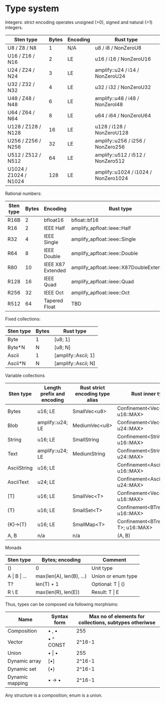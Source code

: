 # Type system

Integers: strict encoding operates unsigned (>0), signed and natural (>1) integers.

| Sten type             | Bytes | Encoding | Rust type                            |
| --------------------- | ----- | -------- | ------------------------------------ |
| U8 / Z8 / N8          | 1     | N/A      | u8 / i8 / NonZeroU8                  |
| U16 / Z16 / N16       | 2     | LE       | u16 / i16 / NonZeroU16               |
| U24 / Z24 / N24       | 3     | LE       | amplify::u24 / i14 / NonZeroU24      |
| U32 / Z32 / N32       | 4     | LE       | u32 / i32 / NonZeroU32               |
| U48 / Z48 / N48       | 6     | LE       | amplify::u48 / i48 / NonZeroI48      |
| U64 / Z64 / N64       | 8     | LE       | u64 / i64 / NonZeroU64               |
| U128 / Z128 / N128    | 16    | LE       | u128 / i128 / NonZeroU128            |
| U256 / Z256 / N256    | 32    | LE       | amplify::u256 / i256 / NonZero256    |
| U512 / Z512 / N512    | 64    | LE       | amplify::u512 / i512 / NonZero512    |
| U1024 / Z1024 / N1024 | 128   | LE       | amplify::u1024 / i1024 / NonZero1024 |

Rational numbers:

| Sten type | Bytes | Encoding          | Rust type                                 |
| --------- | ----- | ----------------- | ----------------------------------------- |
| R16B      | 2     | bfloat16          | bfloat::bf16                              |
| R16       | 2     | IEEE Half         | amplify\_apfloat::ieee::Half              |
| R32       | 4     | IEEE Single       | amplify\_apfloat::ieee::Single            |
| R64       | 8     | IEEE Double       | amplify\_apfloat::ieee::Double            |
| R80       | 10    | IEEE X87 Extended | amplify\_apfloat::ieee::X87DoubleExtended |
| R128      | 16    | IEEE Quad         | amplify\_apfloat::ieee::Quad              |
| R256      | 32    | IEEE Oct          | amplify\_apfloat::ieee::Oct               |
| R512      | 64    | Tapered Float     | TBD                                       |

Fixed collections:

| Sten type | Bytes | Rust type            |
| --------- | ----- | -------------------- |
| Byte      | 1     | \[u8; 1]             |
| Byte\*N   | N     | \[u8; N]             |
| Ascii     | 1     | \[amplify::Ascii; 1] |
| Ascii\*N  | N     | \[amplify::Ascii; N] |

Variable collections

| Sten type   | Length prefix and encoding | Rust strict encoding type alias | Rust inner type                         |
| ----------- | -------------------------- | ------------------------------- | --------------------------------------- |
| Bytes       | u16; LE                    | SmallVec\<u8>                   | Confinement\<Vec\<u8>; u16::MAX>        |
| Blob        | amplify::u24; LE           | MediumVec\<u8>                  | Confinement\<Vec\<u8>; u24::MAX>        |
| String      | u16; LE                    | SmallString                     | Confinement\<String; u16::MAX>          |
| Text        | amplify::u24; LE           | MediumString                    | Confinement\<String; u24::MAX>          |
| AsciiString | u16; LE                    |                                 | Confinement\<AsciiChar; u16::MAX>       |
| AsciiText   | u24; LE                    |                                 | Confinement\<AsciiChar; u24::MAX>       |
| \[T]        | u16; LE                    | SmallVec\<T>                    | Confinement\<Vec\<T>; u16::MAX>         |
| {T}         | u16; LE                    | SmallSet\<T>                    | Confinement\<BTreeSet\<T>; u16::MAX>    |
| {K}->{T}    | u16; LE                    | SmallMap\<T>                    | Confinement\<BTreeMap\<K, T>; u16::MAX> |
| A, B        | n/a                        | n/a                             | (A, B)                                  |

Monads

| Sten type     | Bytes; encoding          | Comment            |
| ------------- | ------------------------ | ------------------ |
| ()            | 0                        | Unit type          |
| A \| B \| ... | max(len(A), len(B), ...) | Union or enum type |
| T?            | len(T) + 1               | Optional: T \| ()  |
| R \ E         | max(len(R), len(E))      | Result: T \| E     |

Thus, types can be composed via following morphisms:

| Name            | Syntax form | Max no of elements for collections, subtypes otheriwse |
| --------------- | ----------- | ------------------------------------------------------ |
| Composition     | • , •       | 255                                                    |
| Vector          | • ^ CONST   | 2^16-1                                                 |
| Union           | • \| •      | 255                                                    |
| Dynamic array   | \[•]        | 2^16-1                                                 |
| Dynamic set     | {•}         | 2^16-1                                                 |
| Dynamic mapping | • -> •      | 2^16-1                                                 |

Any structure is a composition; enum is a union.
